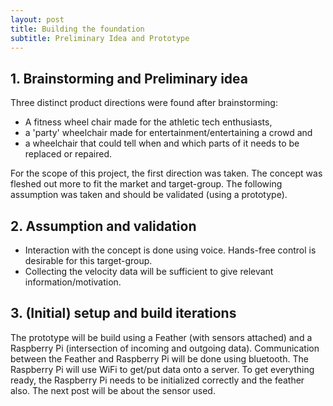 ```yaml
---
layout: post
title: Building the foundation
subtitle: Preliminary Idea and Prototype
---
```


## 1. Brainstorming and Preliminary idea
Three distinct product directions were found after brainstorming:
- A fitness wheel chair made for the athletic tech enthusiasts,
- a 'party' wheelchair made for entertainment/entertaining a crowd and
- a wheelchair that could tell when and which parts of it needs to be replaced or repaired.

For the scope of this project, the first direction was taken. The concept was fleshed out more to fit the market and target-group. The following assumption was taken and should be validated (using a prototype).

## 2. Assumption and validation
- Interaction with the concept is done using voice. Hands-free control is desirable for this target-group.<br>
- Collecting the velocity data will be sufficient to give relevant information/motivation.

## 3. (Initial) setup and build iterations
The prototype will be build using a Feather (with sensors attached) and a Raspberry Pi (intersection of incoming and outgoing data). Communication between the Feather and Raspberry Pi will be done using bluetooth. The Raspberry Pi will use WiFi to get/put data onto a server.
To get everything ready, the Raspberry Pi needs to be initialized correctly and the feather also. The next post will be about the sensor used.
